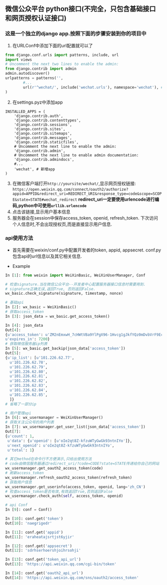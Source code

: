 ## 微信公众平台 python接口(不完全，只包含基础接口和网页授权认证接口)

### 这是一个独立的django app.按照下面的步骤安装到你的项目中

1. 在URLConf中添加下面的url配置就可以了
```python
from django.conf.urls import patterns, include, url
import views
# Uncomment the next two lines to enable the admin:
from django.contrib import admin
admin.autodiscover()
urlpatterns = patterns('',
        #...
        url(r'^wechat/', include('wechat.urls'), namespace='wechat'), # 新增url
)
```

2. 在settings.pyz中添加app
```
INSTALLED_APPS = (
    'django.contrib.auth',
    'django.contrib.contenttypes',
    'django.contrib.sessions',
    'django.contrib.sites',
    'django.contrib.sitemaps',
    'django.contrib.messages',
    'django.contrib.staticfiles',
    # Uncomment the next line to enable the admin:
    'django.contrib.admin',
    # Uncomment the next line to enable admin documentation:
    'django.contrib.admindocs',
    #...
    'wechat', # 新增app
)
```
3. 在微信客户端打开`http://yoursite/wechat/`,显示网页授权链接:
`https://open.weixin.qq.com/connect/oauth2/authorize?appid=APPID&redirect_uri=REDIRECT_URI&response_type=code&scope=SCOPE&state=STATE#wechat_redirect`
**redirect_uri一定要使用urlencode进行编码,python中可使用`urllib.urlencode`**
4. 点击该链接,显示用户基本信息
5. 服务器会在session中保存access_token, openid, refresh_token. 下次访问个人信息时,不会出现授权页,而是直接显示用户信息.

### api使用方法
- 首先需要在weixin/conf.py中配置开发者的token, appid, appsecret.
conf.py包含api的url信息以及其它相关信息.

- Example
```python
In [1]: from weixin import WeiXinBasic, WeiXinUserManager, Conf

# 检查signature.当在微信公众平台--开发者中心配置服务器接口信息时需要用到.
# signature正确无误,返回True, 否则返回False.
wx_basic.check_signature(signature, timestamp, nonce)

# 基础api
In [2]: wx_basic = WeiXinBasic()
# 获取access_token
In [3]: json_data = wx_basic.get_access_token()

In [4]: json_data
Out[4]:
{u'access_token': u'ZM2nEmxwH_7cHWtVBa9YlPgX96-1Hvcg1gJkfYQz0mDvbVrF9Ecq1qcydRBKn-4n-JWfOSAGXh3OUCDrPukTGzdtOm8dYyLW9x2Dq3xUTdI',
u'expires_in': 7200}
# 获取微信服务器ip列表
In [5]: wx_basic.get_backip(json_data['access_token'])
Out[5]:
{u'ip_list': [u'101.226.62.77',
  u'101.226.62.78',
  u'101.226.62.79',
  u'101.226.62.80',
  u'101.226.62.81',
  u'101.226.62.82',
  u'101.226.62.83',
  u'101.226.62.84',
  u'101.226.62.85',
  ]}
# 省略了一部分ip

# 用户管理api
In [6]: wx_usermanager = WeiXinUserManager()
# 获取关注公众号的用户列表
In [7]: wx_usermanager.get_user_list(json_data['access_token'])
Out[7]:
{u'count': 1,
 u'data': {u'openid': [u'oIe2qt8Z-kfzuWTyGwGk93ntnIYo']},
 u'next_openid': u'oIe2qt8Z-kfzuWTyGwGk93ntnIYo',
 u'total': 1}

# 其它method在命令行不方便演示,只给出使用方法
# code由微信服务器通过redirect_uri/?code=CODE?state=STATE传递给你自己的网站
wx_usermanager.get_oauth2_access_token(code)
# 刷新access_token
wx_usermanager.refresh_oauth2_access_token(refresh_token)
# 获取用户信息
wx_usermanager.get_userinfo(access_token, openid, lang='zh_CN')
# 检查access_token是否有效,有效返回True,否则返回False
wx_usermanager.check_auth(self, access_token, openid)

# api Conf
In [9]: conf = Conf()

In [10]: conf.get('token')
Out[10]: 'naegrigedr'

In [11]: conf.get('appid')
Out[11]: 'eraheatajsrtjst6yjir'

In [12]: conf.get('appsecret')
Out[12]: 'sdrhserhoershjoihrsohji'

In [13]: conf.get('token_api_url')
Out[13]: 'https://api.weixin.qq.com/cgi-bin/token'

In [14]: conf.get('oauth2_api_url')
Out[14]: 'https://api.weixin.qq.com/sns/oauth2/access_token'
```

